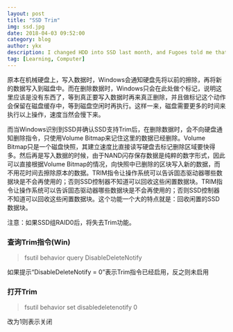 ```yaml
---
layout: post
title: "SSD Trim"
img: ssd.jpg
date: 2018-04-03 09:52:00
category: blog
author: ykx
description: I changed HDD into SSD last month, and Fugoes told me that the function 'Trim' can considerably effect the use of SSD.
tag: [Learning, Computer]
---
```


原本在机械硬盘上，写入数据时，Windows会通知硬盘先将以前的擦除，再将新的数据写入到磁盘中。而在删除数据时，Windows只会在此处做个标记，说明这里应该是没有东西了，等到真正要写入数据时再来真正删除，并且做标记这个动作会保留在磁盘缓存中，等到磁盘空闲时再执行。这样一来，磁盘需要更多的时间来执行以上操作，速度当然会慢下来。

而当Windows识别到SSD并确认SSD支持Trim后，在删除数据时，会不向硬盘通知删除指令，只使用Volume Bitmap来记住这里的数据已经删除。Volume Bitmap只是一个磁盘快照，其建立速度比直接读写硬盘去标记删除区域要快得多。然后再是写入数据的时候，由于NAND闪存保存数据是纯粹的数字形式，因此可以直接根据Volume Bitmap的情况，向快照中已删除的区块写入新的数据，而不用花时间去擦除原本的数据。TRIM指令让操作系统可以告诉固态驱动器哪些数据块是不会再使用的；否则SSD控制器不知道可以回收这些闲置数据块。TRIM指令让操作系统可以告诉固态驱动器哪些数据块是不会再使用的；否则SSD控制器不知道可以回收这些闲置数据块。这个功能一个大的特点就是：回收闲置的SSD数据块。

注意：如果SSD组RAID0后，将失去Trim功能。

### 查询Trim指令(Win)

> fsutil behavior query DisableDeleteNotify

如果提示“DisableDeleteNotify = 0”表示Trim指令已经启用，反之则未启用

### 打开Trim

> fsutil behavior set disabledeletenotify 0

改为1则表示关闭
